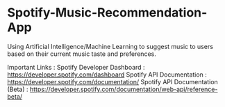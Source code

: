 # Spotify-Music-Recommendation-App
Using Artificial Intelligence/Machine Learning to suggest music to users based on their current music taste and preferences.

Important Links :
  Spotify Developer Dashboard : https://developer.spotify.com/dashboard
  Spotify API Documentation : https://developer.spotify.com/documentation/
  Spotify API Documentation (Beta) : https://developer.spotify.com/documentation/web-api/reference-beta/
